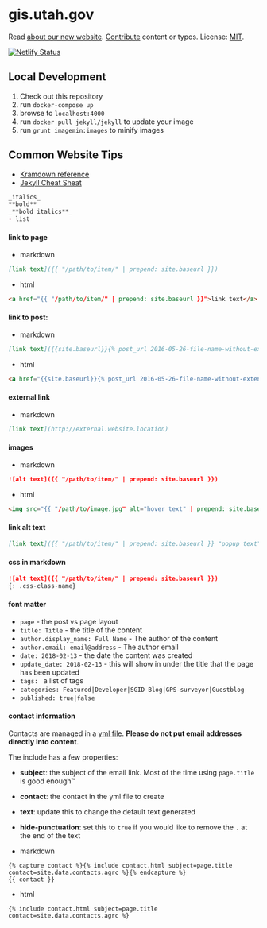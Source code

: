# gis.utah.gov

Read [about our new website](https://gis.utah.gov/about-our-new-v6-website-in-ghpages).
[Contribute](https://gis.utah.gov/about/contributing/) content or typos.
License: [MIT](/LICENSE).

[![Netlify Status](https://api.netlify.com/api/v1/badges/fd943f0d-1816-4377-bdab-866190826309/deploy-status)](https://app.netlify.com/sites/gis-utah-gov/deploys)

## Local Development

1. Check out this repository
1. run `docker-compose up`
1. browse to `localhost:4000`
1. run `docker pull jekyll/jekyll` to update your image
1. run `grunt imagemin:images` to minify images

## Common Website Tips

- [Kramdown reference](http://kramdown.gettalong.org/quickref.html)
- [Jekyll Cheat Sheat](http://cheat.jekyll.tips/)

```md
_italics_
**bold**
_**bold italics**_
- list
```

#### link to page

- markdown
```md
[link text]({{ "/path/to/item/" | prepend: site.baseurl }})
```
- html
```html
<a href="{{ "/path/to/item/" | prepend: site.baseurl }}">link text</a>
```
#### link to post:

- markdown
```md
[link text]({{site.baseurl}}{% post_url 2016-05-26-file-name-without-extension %})
```
- html
```html
<a href="{{site.baseurl}}{% post_url 2016-05-26-file-name-without-extension %}">link text</a>
```

#### external link

- markdown
```md
[link text](http://external.website.location)
```

#### images

- markdown
```md
![alt text]({{ "/path/to/item/" | prepend: site.baseurl }})
```
- html
```html
<img src="{{ "/path/to/image.jpg" alt="hover text" | prepend: site.baseurl }}"/>
```

#### link alt text
```md
[link text]({{ "/path/to/item/" | prepend: site.baseurl }} "popup text")
```

#### css in markdown
```md
![alt text]({{ "/path/to/item/" | prepend: site.baseurl }})
{: .css-class-name}
```

#### font matter

- `page` - the post vs page layout
- `title: Title` - the title of the content
- `author.display_name: Full Name` - The author of the content
- `author.email: email@address` - The author email
- `date: 2018-02-13` - the date the content was created
- `update_date: 2018-02-13` - this will show in under the title that the page has been updated
- `tags: ` a list of tags
- `categories: Featured|Developer|SGID Blog|GPS-surveyor|Guestblog`
- `published: true|false`


#### contact information

Contacts are managed in a [yml file](./_data/contacts.yml). **Please do not put email addresses directly into content**.

The include has a few properties:
- **subject**: the subject of the email link. Most of the time using `page.title` is good enough™
- **contact**: the contact in the yml file to create
- **text**: update this to change the default text generated
- **hide-punctuation**: set this to `true` if you would like to remove the `.` at the end of the text

- markdown
```liquid
{% capture contact %}{% include contact.html subject=page.title contact=site.data.contacts.agrc %}{% endcapture %}
{{ contact }}
```
- html
```liquid
{% include contact.html subject=page.title contact=site.data.contacts.agrc %}
```
